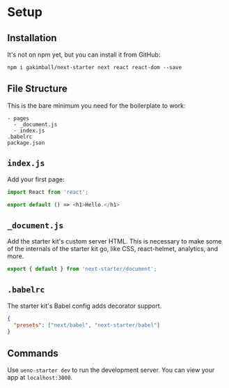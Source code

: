 # Setup

## Installation

It's not on npm yet, but you can install it from GitHub:

```
npm i gakimball/next-starter next react react-dom --save
```

## File Structure

This is the bare minimum you need for the boilerplate to work:

```
- pages
  - _document.js
  - index.js
.babelrc
package.json
```

## `index.js`

Add your first page:

```js
import React from 'react';

export default () => <h1>Hello.</h1>
```

## `_document.js`

Add the starter kit's custom server HTML. This is necessary to make some of the internals of the starter kit go, like CSS, react-helmet, analytics, and more.

```js
export { default } from 'next-starter/document';
```

## `.babelrc`

The starter kit's Babel config adds decorator support.

```json
{
  "presets": ["next/babel", "next-starter/babel"]
}
```

## Commands

Use `ueno-starter dev` to run the development server. You can view your app at `localhost:3000`.
